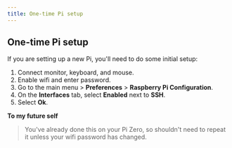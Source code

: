 ```yaml
---
title: One-time Pi setup 
---
```

## One-time Pi setup

If you are setting up a new Pi, you'll need to do some initial setup:

1.  Connect monitor, keyboard, and mouse.
2.  Enable wifi and enter password.
3.  Go to the main menu > **Preferences** > **Raspberry Pi Configuration**.
4.  On the **Interfaces** tab, select **Enabled** next to **SSH**.
5.  Select **Ok**.

**To my future self**
>You've already done this on your Pi Zero, so shouldn't need to repeat it unless your wifi password has changed.
